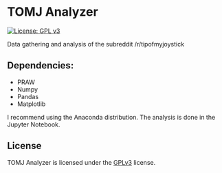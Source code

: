 # TOMJ Analyzer

[![License: GPL v3](https://img.shields.io/badge/License-GPLv3-blue.svg)](https://www.gnu.org/licenses/gpl-3.0)

Data gathering and analysis of the subreddit /r/tipofmyjoystick

## Dependencies:

* PRAW
* Numpy
* Pandas
* Matplotlib

I recommend using the Anaconda distribution. The analysis is done in the Jupyter Notebook.

## License

TOMJ Analyzer is licensed under the [GPLv3](https://www.gnu.org/licenses/gpl-3.0.html) license.
